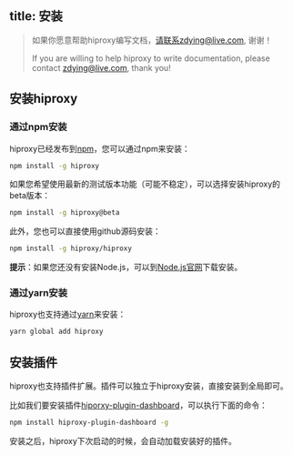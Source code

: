 title: 安装
---

> 如果你愿意帮助hiproxy编写文档，请联系zdying@live.com, 谢谢！
>
> If you are willing to help hiproxy to write documentation, please contact zdying@live.com, thank you!

## 安装hiproxy

### 通过npm安装

hiproxy已经发布到[npm](https://www.npmjs.com/)，您可以通过npm来安装：
```bash
npm install -g hiproxy
```

如果您希望使用最新的测试版本功能（可能不稳定），可以选择安装hiproxy的beta版本：
```bash
npm install -g hiproxy@beta
```

此外，您也可以直接使用github源码安装：
```bash
npm install -g hiproxy/hiproxy
```

**提示**：如果您还没有安装Node.js，可以到[Node.js官网](https://nodejs.org/en/)下载安装。

### 通过yarn安装

hiproxy也支持通过[yarn](https://yarnpkg.com)来安装：
```bash
yarn global add hiproxy
```

## 安装插件

hiproxy也支持插件扩展。插件可以独立于hiproxy安装，直接安装到全局即可。

比如我们要安装插件[hiporxy-plugin-dashboard](https://www.npmjs.com/package/hiproxy-plugin-dashboard)，可以执行下面的命令：

```bash
npm install hiproxy-plugin-dashboard -g
```

安装之后，hiproxy下次启动的时候，会自动加载安装好的插件。
